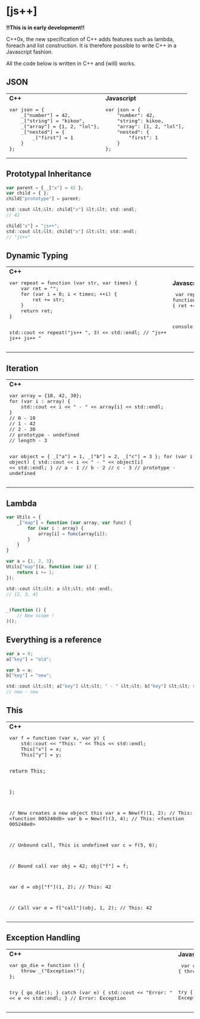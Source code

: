 [js++]
====

**!!This is in early development!!**

C++0x, the new specification of C++ adds features such as lambda, foreach and list construction. It is therefore possible to write C++ in a Javascript fashion.

All the code below is written in C++ and (will) works.

JSON
--------

<table><tr><td><strong>C++</strong><pre>
var json = {
	_["number"] = 42,
	_["string"] = "kikoo",
	_["array"] = {1, 2, "lol"},
	_["nested"] = {
		_["first"] = 1
	}
};
</pre></td><td><strong>Javascript</strong><pre>
var json = {
	"number": 42,
	"string": kikoo,
	"array": [1, 2, "lol"],
	"nested": {
		"first": 1
	}
};
</pre></td></tr></table>



Prototypal Inheritance
--------

```javascript
var parent = { _["x"] = 42 };
var child = { };
child["prototype"] = parent;

std::cout &lt;&lt; child["x"] &lt;&lt; std::endl;
// 42

child["x"] = "js++";
std::cout &lt;&lt; child["x"] &lt;&lt; std::endl;
// "js++"
```


Dynamic Typing
---------

<table><tr><td><strong>C++</strong><pre>
var repeat = function (var str, var times) {
	var ret = "";
	for (var i = 0; i &lt; times; ++i) {
		ret += str;
	}
	return ret;
}

std::cout &lt;&lt; repeat("js++ ", 3) &lt;&lt; std::endl;
// "js++ js++ js++ "
</pre></td><td><strong>Javascript</strong><pre>
var repeat = function (str, times) {
	var ret = "";
	for (var i = 0; i &lt; times; ++i) {
		ret += str;
	}
	return ret;
}

console.log(repeat("js++ ", 3));
// "js++ js++ js++ "
</pre></td></tr></table>


Iteration
-------------

<table><tr><td><strong>C++</strong><pre>
var array = {10, 42, 30};
for (var i : array) {
	std::cout &lt;&lt; i &lt;&lt; " - " &lt;&lt; array[i] &lt;&lt; std::endl;
}
// 0 - 10
// 1 - 42
// 2 - 30
// prototype - undefined
// length - 3

var object = {
	_["a"] = 1,
	_["b"] = 2,
	_["c"] = 3
};
for (var i : object) {
	std::cout &lt;&lt; i &lt;&lt; " - " &lt;&lt; object[i] &lt;&lt; std::endl;
}
// a - 1
// b - 2
// c - 3
// prototype - undefined
</pre></td><td><strong>Javascript</strong><pre>
var array = {10, 42, 30};
for (var i : array) {
	std::cout &lt;&lt; i &lt;&lt; " - " &lt;&lt; array[i] &lt;&lt; std::endl;
}
// 0 - 10
// 1 - 42
// 2 - 30



var object = {
	"a": 1,
	"b": 2,
	"c": 3
};
for (var i in object) {
	console.log(i, '-', object(i));
}
// a - 1
// b - 2
// c - 3

</pre></td></tr></table>

Lambda
--------------

```javascript
var Utils = {
	_["map"] = function (var array, var func) {
		for (var i : array) {
			array[i] = func(array[i]);
		}
	}
}

var a = {1, 2, 3};
Utils["map"](a, function (var i) {
	return i += 1;
});

std::cout &lt;&lt; a &lt;&lt; std::endl;
// {2, 3, 4}


_(function () {
	// New scope !
)();
```

Everything is a reference
-----------------

```javascript
var a = 0;
a["key"] = "old";

var b = a;
b["key"] = "new";

std::cout &lt;&lt; a["key"] &lt;&lt; " - " &lt;&lt; b["key"] &lt;&lt; std::endl;
// new - new 
```

This 
-------

<table><tr><td><strong>C++</strong><pre>
var f = function (var x, var y) {
	std::cout &lt;&lt; "This: " &lt;&lt; This &lt;&lt; std::endl;
	This["x"] = x;
	This["y"] = y;

	return This;
};

// New creates a new object this
var a = New(f)(1, 2); // This: &lt;function 005240d0>
var b = New(f)(3, 4); // This: &lt;function 005248e0>

// Unbound call, This is undefined
var c = f(5, 6);

// Bound call
var obj = 42;
obj["f"] = f;

var d = obj["f"](1, 2); // This: 42

// Call
var e = f["call"](obj, 1, 2); // This: 42
</pre></td><td><strong>Javascript</strong><pre>
var f = function (x, y) {
	console.log("This: ", this);
	this["x"] = x;
	this["y"] = y;

	return this;
};

// New creates a new object this
var a = new f(1, 2); // This: &lt;function 005240d0>
var b = new f(3, 4); // This: &lt;function 005248e0>

// Unbound call
var c = f(5, 6); // This: window

// Bound call
var obj = new Number(42);
obj["f"] = f;

var d = obj["f"](1, 2); // This: 42

// Call
var e = f["call"](obj, 1, 2); // This: 42
</pre></td></tr></table>



Exception Handling 
-------


<table><tr><td><strong>C++</strong><pre>
var go_die = function () {
	throw _("Exception!");
};

try {
	go_die();
} catch (var e) {
	std::cout &lt;&lt; "Error: " &lt;&lt; e &lt;&lt; std::endl;
}
// Error: Exception
</pre></td><td><strong>Javascript</strong><pre>
var go_die = function () {
	throw "Exception!";
};

try {
	go_die();
} catch (e) {
	console.log("Error:", e);
}
// Error: Exception
</pre></td></tr></table>
